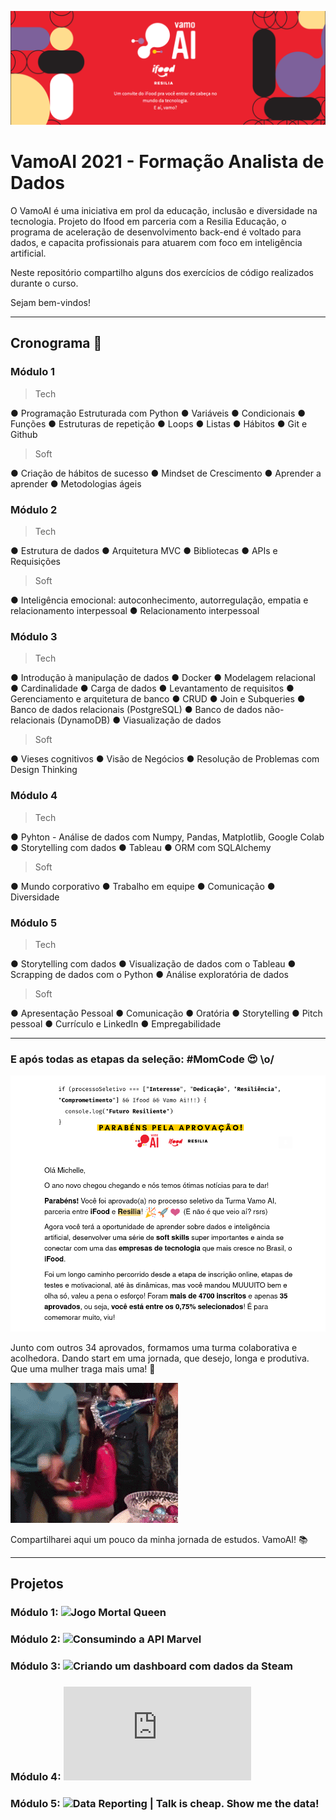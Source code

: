 ![](https://github.com/michelle-lira/exercicios-projeto-vamo-ai/blob/main/images/vamo_ai_logo.png)

# VamoAI 2021 - Formação Analista de Dados


O VamoAI é uma iniciativa em prol da educação, inclusão e diversidade na tecnologia.
Projeto do Ifood em parceria com a Resilia Educação, o programa de aceleração de desenvolvimento back-end é voltado para dados,
e capacita profissionais para atuarem com foco em inteligência artificial.

Neste repositório compartilho alguns dos exercícios de código realizados durante o curso.

Sejam bem-vindos!

---

## Cronograma 📂

### Módulo 1
>Tech   
   
● Programação Estruturada com Python ● Variáveis ● Condicionais ● Funções ● Estruturas de repetição ● Loops ● Listas ● Hábitos ● Git e Github

>Soft  
    
● Criação de hábitos de sucesso ● Mindset de Crescimento ● Aprender a aprender ● Metodologias ágeis     

### Módulo 2

>Tech   
   
● Estrutura de dados ● Arquitetura MVC ● Bibliotecas ● APIs e Requisições

>Soft  
    
● Inteligência emocional: autoconhecimento, autorregulação, empatia e relacionamento interpessoal ● Relacionamento interpessoal     

### Módulo 3
>Tech   
   
● Introdução à manipulação de dados ● Docker ● Modelagem relacional ● Cardinalidade ● Carga de dados ● Levantamento de requisitos ● Gerenciamento e arquitetura de banco ● CRUD ● Join e Subqueries ● Banco de dados relacionais (PostgreSQL) ● Banco de dados não-relacionais (DynamoDB) ● Viasualização de dados      

>Soft  
    
● Vieses cognitivos ● Visão de Negócios ● Resolução de Problemas com Design Thinking      

### Módulo 4 
>Tech   
   
● Pyhton - Análise de dados com Numpy, Pandas, Matplotlib, Google Colab ● Storytelling com dados ● Tableau ● ORM com SQLAlchemy      

>Soft      
 
● Mundo corporativo ● Trabalho em equipe ● Comunicação ● Diversidade    

### Módulo 5
>Tech   
   
● Storytelling com dados ● Visualização de dados com o Tableau ● Scrapping de dados com o Python ● Análise exploratória de dados

>Soft      
 
● Apresentação Pessoal ● Comunicação ● Oratória ● Storytelling ● Pitch pessoal ● Currículo e LinkedIn ● Empregabilidade

---

### E após todas as etapas da seleção: #MomCode 😍 \o/

![](https://github.com/michelle-lira/exercicios-projeto-vamo-ai/blob/main/images/aprovacao_vamo_ai.png)

Junto com outros 34 aprovados, formamos uma turma colaborativa e acolhedora.
Dando start em uma jornada, que desejo, longa e produtiva. Que uma mulher traga mais uma! 🚀

![](https://github.com/michelle-lira/exercicios-projeto-vamo-ai/blob/main/images/unnamed.gif)

Compartilharei aqui um pouco da minha jornada de estudos.
VamoAI! 📚

---

## Projetos
### Módulo 1: ![Jogo Mortal Queen](https://github.com/michelle-lira/jogoResilia)
### Módulo 2: ![Consumindo a API Marvel](https://github.com/michelle-lira/API_Marvel)
### Módulo 3: ![Criando um dashboard com dados da Steam](https://github.com/michelle-lira/projeto_modulo3_steam)
### Módulo 4: ![Storytelling com Dados](https://github.com/michelle-lira/projeto_mod4_vamo-ai/blob/main/README.md)
### Módulo 5: ![Data Reporting | Talk is cheap. Show me the data!](https://github.com/michelle-lira/projeto_mod_05_vamoai)

